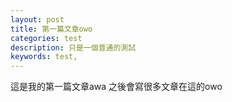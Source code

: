 ---layout: posttitle: 第一篇文章owocategories: testdescription: 只是一個普通的測試keywords: test, ---這是我的第一篇文章awa之後會寫很多文章在這的owo